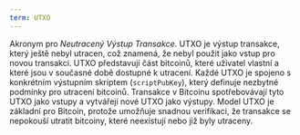 ```yaml
---
term: UTXO
---
```


Akronym pro *Neutracený Výstup Transakce*. UTXO je výstup transakce, který ještě nebyl utracen, což znamená, že nebyl použit jako vstup pro novou transakci. UTXO představují část bitcoinů, které uživatel vlastní a které jsou v současné době dostupné k utracení. Každé UTXO je spojeno s konkrétním výstupním skriptem (`scriptPubKey`), který definuje nezbytné podmínky pro utracení bitcoinů. Transakce v Bitcoinu spotřebovávají tyto UTXO jako vstupy a vytvářejí nové UTXO jako výstupy. Model UTXO je základní pro Bitcoin, protože umožňuje snadnou verifikaci, že transakce se nepokouší utratit bitcoiny, které neexistují nebo již byly utraceny.